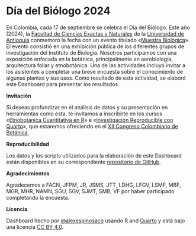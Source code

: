 # Día del Biólogo 2024

En Colombia, cada 17 de septiembre se celebra el Día del Biólogo. Este año (2024), la [Facultad de Ciencias Exactas y Naturales](https://www.udea.edu.co/wps/portal/udea/web/inicio/unidades-academicas/ciencias-exactas-naturales) de la [Universidad de Antioquia](https://www.udea.edu.co) conmemoró la fecha con un evento titulado «[Muestra Biológica](https://www.instagram.com/p/DABawn0Ol2x/)». El evento consistió en una exhibición pública de los diferentes grupos de investigación del Instituto de Biología. Nosotros participamos con una exposición enfocada en la botánica, principalmente en aerobiología, arquitectura foliar y etnobotánica. Una de las actividades incluyó invitar a los asistentes a completar una breve encuesta sobre el conocimiento de algunas plantas y sus usos. Como resultado de esta actividad, se elaboró este Dashboard para presentar los resultados.

**Invitación**

Si deseas profundizar en el análisis de datos y su presentación en herramientas como esta, te invitamos a inscribirte en los cursos «[Etnobotánica Cuantitativa en R](https://geobota.github.io/xii-ccb-etnobotanica/)» e «[Investigación Reproducible con Quarto](https://geobota.github.io/xii-ccb-quarto/)», que estaremos ofreciendo en el [XII Congreso Colombiano de Botánica](https://congresobotanica.org).

**Reproducibilidad**

Los datos y los scripts utilizados para la elaboración de este Dashboard están disponibles en su correspondiente [repositorio de GitHub](https://github.com/geobota/dia-biologo-2024).

**Agradecimientos**

Agradecemos a FACN, JFPM, JR, JSMS, JTT, LDHG, LFGV, LSMF, MBF, MGR, MHR, NAMN, SGU, SGV, SJMT, SMB, VF por haber participado completando la encuesta.

**Licencia**

Dashboard hecho por [\@alexespinosaco](https://alexespinosaco.github.io) usando R and [Quarto](https://quarto.org/) y está bajo una licencia [CC BY 4.0](https://creativecommons.org/licenses/by/4.0/).
